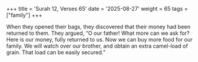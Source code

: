 +++
title = 'Surah 12, Verses 65'
date = '2025-08-27'
weight = 65
tags = ["family"]
+++

When they opened their bags, they discovered that their money had been returned to them. They argued, “O our father! What more can we ask for? Here is our money, fully returned to us. Now we can buy more food for our family. We will watch over our brother, and obtain an extra camel-load of grain. That load can be easily secured.”